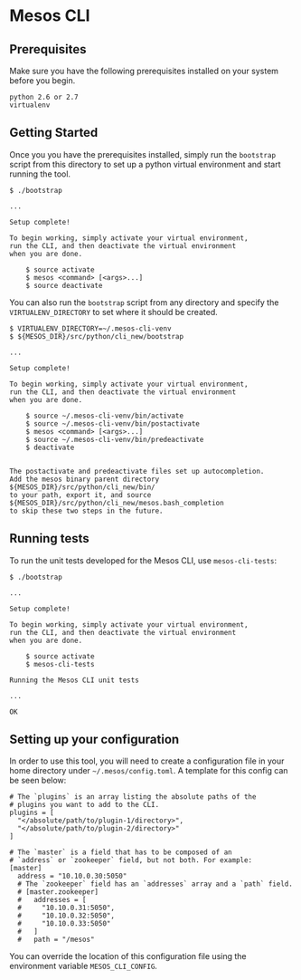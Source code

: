 # Mesos CLI

## Prerequisites

Make sure you have the following prerequisites
installed on your system before you begin.

```
python 2.6 or 2.7
virtualenv
```

## Getting Started

Once you you have the prerequisites installed, simply
run the `bootstrap` script from this directory to set
up a python virtual environment and start running the tool.

```
$ ./bootstrap

...

Setup complete!

To begin working, simply activate your virtual environment,
run the CLI, and then deactivate the virtual environment
when you are done.

    $ source activate
    $ mesos <command> [<args>...]
    $ source deactivate
```

You can also run the `bootstrap` script from any directory
and specify the `VIRTUALENV_DIRECTORY` to set where it
should be created.

```
$ VIRTUALENV_DIRECTORY=~/.mesos-cli-venv
$ ${MESOS_DIR}/src/python/cli_new/bootstrap

...

Setup complete!

To begin working, simply activate your virtual environment,
run the CLI, and then deactivate the virtual environment
when you are done.

    $ source ~/.mesos-cli-venv/bin/activate
    $ source ~/.mesos-cli-venv/bin/postactivate
    $ mesos <command> [<args>...]
    $ source ~/.mesos-cli-venv/bin/predeactivate
    $ deactivate


The postactivate and predeactivate files set up autocompletion.
Add the mesos binary parent directory
${MESOS_DIR}/src/python/cli_new/bin/
to your path, export it, and source
${MESOS_DIR}/src/python/cli_new/mesos.bash_completion
to skip these two steps in the future.
```

## Running tests

To run the unit tests developed for the Mesos CLI, use
`mesos-cli-tests`:

```
$ ./bootstrap

...

Setup complete!

To begin working, simply activate your virtual environment,
run the CLI, and then deactivate the virtual environment
when you are done.

    $ source activate
    $ mesos-cli-tests

Running the Mesos CLI unit tests

...

OK
```


## Setting up your configuration

In order to use this tool, you will need to create a
configuration file in your home directory under
`~/.mesos/config.toml`. A template for this config can be
seen below:

```
# The `plugins` is an array listing the absolute paths of the
# plugins you want to add to the CLI.
plugins = [
  "</absolute/path/to/plugin-1/directory>",
  "</absolute/path/to/plugin-2/directory>"
]

# The `master` is a field that has to be composed of an
# `address` or `zookeeper` field, but not both. For example:
[master]
  address = "10.10.0.30:5050"
  # The `zookeeper` field has an `addresses` array and a `path` field.
  # [master.zookeeper]
  #   addresses = [
  #     "10.10.0.31:5050",
  #     "10.10.0.32:5050",
  #     "10.10.0.33:5050"
  #   ]
  #   path = "/mesos"
```

You can override the location of this configuration file using
the environment variable `MESOS_CLI_CONFIG`.
